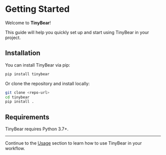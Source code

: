 # Getting Started

Welcome to **TinyBear**!

This guide will help you quickly set up and start using TinyBear in your project.

## Installation

You can install TinyBear via pip:

```bash
pip install tinybear
```

Or clone the repository and install locally:

```bash
git clone <repo-url>
cd tinybear
pip install .
```

## Requirements

TinyBear requires Python 3.7+.

---

Continue to the [Usage](usage.md) section to learn how to use TinyBear in your workflow.